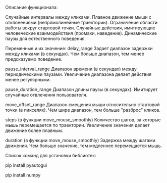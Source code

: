 Описание функционала:

Случайные интервалы между кликами.
Плавное движение мыши с отклонениями (непрямолинейные траектории).
Ограничение области работы вокруг стартовой точки.
Случайные действия, имитирующие человеческие взаимодействия (промахи, наведение).
Динамические паузы для естественного поведения.

Переменные и их значение:
delay_range
Задает диапазон задержки между кликами (в секундах). Чем больше диапазон, тем менее предсказуемо поведение.

pause_interval_range
Диапазон времени (в секундах) между периодическими паузами. Увеличение диапазона делает действия менее регулярными.

pause_duration_range
Диапазон длины паузы (в секундах). Имитирует случайные отвлечения пользователя.

move_offset_range
Диапазон смещения мыши относительно стартовой точки (в пикселях). Чем шире диапазон, тем больше "разброс" кликов.

steps (в функции move_mouse_smoothly)
Количество шагов, за которые мышь перемещается по траектории. Увеличение значения делает движение более плавным.

duration (в функции move_mouse_smoothly)
Задержка между шагами движения. Чем больше значение, тем медленнее перемещается мышь.

Список команд для установки библиотек:

pip install pyautogui

pip install numpy
